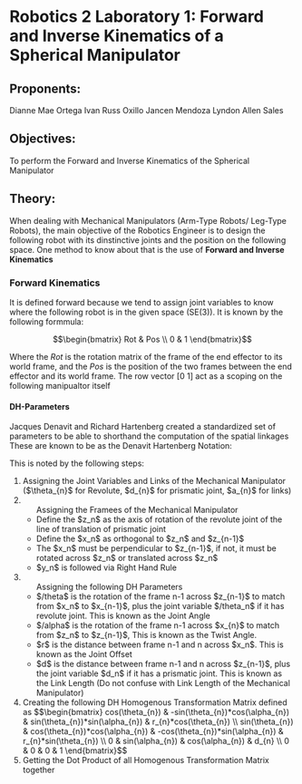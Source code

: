 # Robotics 2 Laboratory 1: Forward and Inverse Kinematics of a Spherical Manipulator
## Proponents:

 Dianne Mae Ortega
 Ivan Russ Oxillo
 Jancen Mendoza
 Lyndon Allen Sales

 ## Objectives:
   To perform the Forward and Inverse Kinematics of the Spherical Manipulator

## Theory:
  When dealing with Mechanical Manipulators (Arm-Type Robots/ Leg-Type Robots), the main objective of the Robotics Engineer is to 
  design the following robot with its dinstinctive joints and the position on the following space. One method to know about that is
  the use of **Forward and Inverse Kinematics**
### Forward Kinematics
  It is defined forward because we tend to assign joint variables to know where the following robot is in the given space (SE(3)). It is
  known by the following formmula:

  $$\begin{bmatrix}
  Rot & Pos \\
  0 & 1
  \end{bmatrix}$$

  Where the $Rot$ is the rotation matrix of the frame of the end effector to its world frame, and the $Pos$ is the position of the two frames
  between the end effector and its world frame. The row vector [0  1] act as a scoping on the following manipualtor itself

#### DH-Parameters
  Jacques Denavit and Richard Hartenberg created a standardized set of parameters to be able to shorthand the computation of the spatial linkages
  These are known to be as the Denavit Hartenberg Notation:

  This is noted by the following steps:
 <ol>
  <li>Assigning the Joint Variables and Links of the Mechanical Manipulator ($\theta_{n}$ for Revolute, $d_{n}$ for prismatic joint, $a_{n}$ for links)</li>
   <li><ul>Assigning the Framees of the Mechanical Manipulator
       <li>Define the $z_n$ as the axis of rotation of the revolute joint of the line of translation of prismatic joint</li>
       <li>Define the $x_n$ as orthogonal to $z_n$ and $z_{n-1}$</li>
       <li>The $x_n$ must be perpendicular to $z_{n-1}$, if not, it must be rotated across $z_n$ or translated across $z_n$</li>
       <li>$y_n$ is followed via Right Hand Rule </li>
   </ul></li>
   <li><ul> Assigning the following DH Parameters 
     <li>$/theta$ is the rotation of the frame n-1 across $z_{n-1}$ to match from $x_n$ to $x_{n-1}$, plus the joint variable $/theta_n$ if it has revolute joint. This is known as the Joint Angle</li>
     <li>$/alpha$ is the rotation of the frame n-1 across $x_{n}$ to match from $z_n$ to $z_{n-1}$, This is known as the Twist Angle.</li>
     <li>$r$ is the distance between frame n-1 and n across $x_n$. This is known as the Joint Offset </li>
     <li>$d$ is the distance between frame n-1 and n across $z_{n-1}$, plus the joint variable $d_n$ if it has a prismatic joint. This is known as the Link Length (Do not confuse with Link Length of the Mechanical Manipulator)</li>
   </ul></li>
   <li> Creating the following DH Homogenous Transformation Matrix defined as 
   $$\begin{bmatrix}
   cos(\theta_{n}) & -sin(\theta_{n})*cos(\alpha_{n}) & sin(\theta_{n})*sin(\alpha_{n}) & r_{n}*cos(\theta_{n}) \\
   sin(\theta_{n}) & cos(\theta_{n})*cos(\alpha_{n}) & -cos(\theta_{n})*sin(\alpha_{n}) & r_{n}*sin(\theta_{n}) \\
   0 & sin(\alpha_{n}) & cos(\alpha_{n}) & d_{n} \\
   0 & 0 & 0 & 1
   \end{bmatrix}$$
   
   </li>
   <li> Getting the Dot Product of all Homogenous Transformation Matrix together </li>
</ol>

